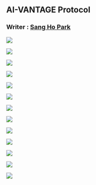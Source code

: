 ## AI-VANTAGE Protocol

### Writer : [Sang Ho Park](https://www.linkedin.com/in/shstat1729/)

![](../pics/sangho1.jpeg)

![](../pics/sangho2.jpeg)

![](../pics/sangho3.jpeg)

![](../pics/sangho4.jpeg)

![](../pics/sangho5.jpeg)

![](../pics/sangho6.jpeg)

![](../pics/sangho7.jpeg)

![](../pics/sangho8.jpeg)

![](../pics/sangho9.jpeg)

![](../pics/sangho10.jpeg)

![](../pics/sangho11.jpeg)

![](../pics/sangho12.jpeg)

![](../pics/sangho13.jpeg)